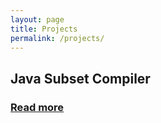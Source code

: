 ```yaml
---
layout: page
title: Projects
permalink: /projects/
---
```

## Java Subset Compiler
### [Read more](JavaCompiler)